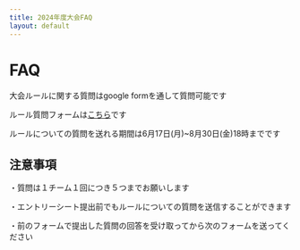 ```yaml
---
title: 2024年度大会FAQ
layout: default
---
```

# FAQ
大会ルールに関する質問はgoogle formを通して質問可能です

ルール質問フォームは[こちら](https://docs.google.com/forms/d/e/1FAIpQLSdrUGh3IQosrken3mujFQ3paQ7j2eGpxb4Wn-C1LpeFiqJaDA/viewform?usp=sf_link)です

ルールについての質問を送れる期間は6月17日(月)~8月30日(金)18時までです

## 注意事項
・質問は１チーム１回につき５つまでお願いします

・エントリーシート提出前でもルールについての質問を送信することができます

・前のフォームで提出した質問の回答を受け取ってから次のフォームを送ってください
